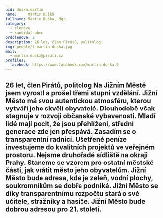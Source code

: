 ```yaml
---
uid: duska.martin
name:     Martin Duška
fullname: Martin Duška, Mgr.
category:
  - clenove
  - kandidat-obec
ordclenove: 2
description: 26 let, člen Pirátů, politolog
img: people/t-martin-duska.jpg
mail:
  - martin.duska@pirati.cz
profiles:
  facebook: https://www.facebook.com/martin.duska.9
---
```

26 let, člen Pirátů, politolog
Na Jižním Městě jsem vyrostl a prošel třemi stupni vzdělání. Jižní Město má svou autentickou atmosféru, kterou vytváří jeho skvělí obyvatelé. Dlouhodobě však stagnuje v rozvoji občanské vybavenosti. Mladí lidé mají pocit, že jsou přehlíženi, střední generace zde jen přespává. Zasadím se o transparentní radnici. Ušetřené peníze investujeme do kvalitních projektů ve veřejném prostoru. Nejsme druhořadé sídliště na okraji Prahy. Staneme se vzorem pro ostatní městské části, jak vrátit město jeho obyvatelům.  Jižní Město bude adresa, kde je zeleň, vodní plochy, soukromníkům se dobře podniká. Jižní Město se díky transparentnímu rozpočtu stará o své učitele, strážníky a hasiče. Jižní Město bude dobrou adresou pro 21. století.
---